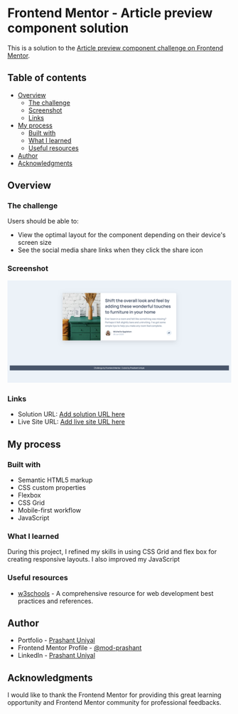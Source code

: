 # Frontend Mentor - Article preview component solution

This is a solution to the [Article preview component challenge on Frontend Mentor](https://www.frontendmentor.io/challenges/article-preview-component-dYBN_pYFT).

## Table of contents

- [Overview](#overview)
  - [The challenge](#the-challenge)
  - [Screenshot](#screenshot)
  - [Links](#links)
- [My process](#my-process)
  - [Built with](#built-with)
  - [What I learned](#what-i-learned)
  - [Useful resources](#useful-resources)
- [Author](#author)
- [Acknowledgments](#acknowledgments)



## Overview

### The challenge

Users should be able to:

- View the optimal layout for the component depending on their device's screen size
- See the social media share links when they click the share icon

### Screenshot

![](/assets/design/Screenshot.png)


### Links

- Solution URL: [Add solution URL here](https://github.com/mod-prashant/Article-preview-component)
- Live Site URL: [Add live site URL here](https://article-preview-component-five-khaki.vercel.app/)

## My process

### Built with

- Semantic HTML5 markup
- CSS custom properties
- Flexbox
- CSS Grid
- Mobile-first workflow
- JavaScript


### What I learned

During this project, I refined my skills in using CSS Grid and flex box for creating responsive layouts. I also improved my JavaScript

### Useful resources

- [w3schools](https://www.w3schools.com/) - A comprehensive resource for web development best practices and references.

## Author

- Portfolio - [Prashant Uniyal](https://resume8305.wordpress.com/)
- Frontend Mentor Profile - [@mod-prashant](https://www.frontendmentor.io/profile/mod-prashant)
- LinkedIn - [Prashant Uniyal](https://linkedin.com/in/prashant-uniyal-9ab235273/)


## Acknowledgments

I would like to thank the Frontend Mentor for providing this great learning opportunity and Frontend Mentor community for professional feedbacks.
